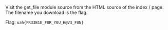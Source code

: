 Visit the get_file module source from the HTML source of the index / page. The filename you download is the flag.

Flag: `uah{FR33B1E_F0R_Y0U_H@V3_FUN}`
